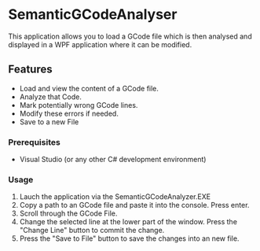 # SemanticGCodeAnalyser

This application allows you to load a GCode file which is then analysed and displayed in a WPF application where it can be modified.

## Features

- Load and view the content of a GCode file.
- Analyze that Code.
- Mark potentially wrong GCode lines.
- Modify these errors if needed.
- Save to a new File


### Prerequisites

- Visual Studio (or any other C# development environment)

### Usage

1. Lauch the application via the SemanticGCodeAnalyzer.EXE
2. Copy a path to an GCode file and paste it into the console. Press enter.
3. Scroll through the GCode File.
4. Change the selected line at the lower part of the window. Press the "Change Line" button to commit the change.
5. Press the "Save to File" button to save the changes into an new file.


   
